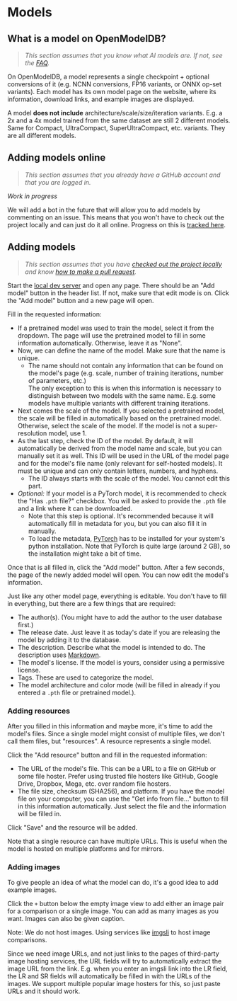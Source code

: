 # Models

## What is a model on OpenModelDB?

> _This section assumes that you know what AI models are. If not, see the [FAQ](../faq.md)._

On OpenModelDB, a model represents a single checkpoint + optional conversions of it (e.g. NCNN conversions, FP16 variants, or ONNX op-set variants). Each model has its own model page on the website, where its information, download links, and example images are displayed.

A model **does not include** architecture/scale/size/iteration variants. E.g. a 2x and a 4x model trained from the same dataset are still 2 different models. Same for Compact, UltraCompact, SuperUltraCompact, etc. variants. They are all different models.

## Adding models online

> _This section assumes that you already have a GitHub account and that you are logged in._

_Work in progress_

We will add a bot in the future that will allow you to add models by commenting on an issue. This means that you won't have to check out the project locally and can just do it all online. Progress on this is [tracked here](https://github.com/OpenModelDB/open-model-database/issues/255).

## Adding models

> _This section assumes that you have [checked out the project locally](index.md#checking-out-the-project-locally) and know [how to make a pull request](index.md#how-to-make-a-pull-request)._

Start the [local dev server](index.md#local-dev-server) and open any page. There should be an "Add model" button in the header list. If not, make sure that edit mode is on. Click the "Add model" button and a new page will open.

Fill in the requested information:

-   If a pretrained model was used to train the model, select it from the dropdown. The page will use the pretrained model to fill in some information automatically. Otherwise, leave it as "None".
-   Now, we can define the name of the model. Make sure that the name is unique.
    -   The name should not contain any information that can be found on the model's page (e.g. scale, number of training iterations, number of parameters, etc.)\
         The only exception to this is when this information is necessary to distinguish between two models with the same name. E.g. some models have multiple variants with different training iterations.
-   Next comes the scale of the model. If you selected a pretrained model, the scale will be filled in automatically based on the pretrained model. Otherwise, select the scale of the model. If the model is not a super-resolution model, use 1.
-   As the last step, check the ID of the model. By default, it will automatically be derived from the model name and scale, but you can manually set it as well. This ID will be used in the URL of the model page and for the model's file name (only relevant for self-hosted models). It must be unique and can only contain letters, numbers, and hyphens.
    -   The ID always starts with the scale of the model. You cannot edit this part.
-   _Optional:_ If your model is a PyTorch model, it is recommended to check the "Has `.pth` file?" checkbox. You will be asked to provide the `.pth` file and a link where it can be downloaded.
    -   Note that this step is optional. It's recommended because it will automatically fill in metadata for you, but you can also fill it in manually.
    -   To load the metadata, [PyTorch](https://pytorch.org/) has to be installed for your system's python installation. Note that PyTorch is quite large (around 2 GB), so the installation might take a bit of time.

Once that is all filled in, click the "Add model" button. After a few seconds, the page of the newly added model will open. You can now edit the model's information.

Just like any other model page, everything is editable. You don't have to fill in everything, but there are a few things that are required:

-   The author(s). (You might have to add the author to the user database first.)
-   The release date. Just leave it as today's date if you are releasing the model by adding it to the database.
-   The description. Describe what the model is intended to do. The description uses [Markdown](https://www.markdownguide.org/basic-syntax/).
-   The model's license. If the model is yours, consider using a permissive license.
-   Tags. These are used to categorize the model.
-   The model architecture and color mode (will be filled in already if you entered a `.pth` file or pretrained model.).

### Adding resources

After you filled in this information and maybe more, it's time to add the model's files. Since a single model might consist of multiple files, we don't call them files, but "resources". A resource represents a single model.

Click the "Add resource" button and fill in the requested information:

-   The URL of the model's file. This can be a URL to a file on GitHub or some file hoster. Prefer using trusted file hosters like GitHub, Google Drive, Dropbox, Mega, etc. over random file hosters.
-   The file size, checksum (SHA256), and platform. If you have the model file on your computer, you can use the "Get info from file..." button to fill in this information automatically. Just select the file and the information will be filled in.

Click "Save" and the resource will be added.

Note that a single resource can have multiple URLs. This is useful when the model is hosted on multiple platforms and for mirrors.

### Adding images

To give people an idea of what the model can do, it's a good idea to add example images.

Click the `+` button below the empty image view to add either an image pair for a comparison or a single image. You can add as many images as you want. Images can also be given caption.

Note: We do not host images. Using services like [imgsli](https://imgsli.com/) to host image comparisons.

Since we need image URLs, and not just links to the pages of third-party image hosting services, the URL fields will try to automatically extract the image URL from the link. E.g. when you enter an imgsli link into the LR field, the LR and SR fields will automatically be filled in with the URLs of the images. We support multiple popular image hosters for this, so just paste URLs and it should work.
